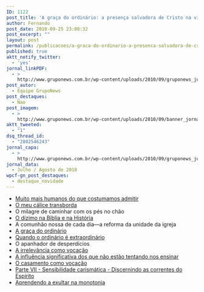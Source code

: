 ```yaml
---
ID: 1122
post_title: 'A graça do ordinário: a presença salvadora de Cristo na vida comum'
author: Fernando
post_date: 2010-09-25 23:08:32
post_excerpt: ""
layout: post
permalink: /publicacoes/a-graca-do-ordinario-a-presenca-salvadora-de-cristo-na-vida-comum
published: true
aktt_notify_twitter:
  - 'yes'
jornal_linkPDF:
  - >
    http://www.gruponews.com.br/wp-content/uploads/2010/09/gruponews_julho-agosto_2010-final-site.pdf
post_autor:
  - Equipe GrupoNews
post_destaques:
  - Nao
post_imagem:
  - >
    http://www.gruponews.com.br/wp-content/uploads/2010/09/banner_jornalagosto.jpg
aktt_tweeted:
  - "1"
dsq_thread_id:
  - "2802546243"
jornal_capa:
  - >
    http://www.gruponews.com.br/wp-content/uploads/2010/09/gruponews_julho-agosto_2010-capa.jpg
jornal_data:
  - Julho / Agosto de 2010
wpcf-gn_post_destaques:
  - destaque_novidade
---
```

<ul>
<li><a href="http://www.gruponews.com.br/2010/07/muito-mais-humanos-do-que-costumamos-admitir.html">Muito mais humanos do que costumamos admitir</a></li>
<li><a href="http://www.gruponews.com.br/2010/07/o-meu-calice-transborda.html">O meu cálice transborda</a></li>
<li>O milagre de caminhar com os pés no chão</li>
<li><a href="http://www.gruponews.com.br/2010/07/o-dizimo-na-biblia-e-na-historia.html">O dízimo na Bíblia e na História</a></li>
<li>A comunhão nossa de cada dia—a reforma da unidade da igreja</li>
<li><a href="http://www.gruponews.com.br/2010/07/a-graca-do-ordinario.html">A graça do ordinário</a></li>
<li><a href="http://www.gruponews.com.br/2010/07/quando-o-ordinario-e-extraordinario.html">Quando o ordinário é extraordinário</a></li>
<li>O apanhador de desperdícios</li>
<li><a href="http://www.gruponews.com.br/2010/07/a-irrelevancia-como-vocacao.html">A irrelevância como vocação</a></li>
<li><a href="http://www.gruponews.com.br/2010/07/a-influencia-significativa-dos-que-nao-estao-tentando-nos-ensinar.html">A influência significativa dos que não estão tentando nos ensinar</a></li>
<li><a href="http://www.gruponews.com.br/2010/07/o-casamento-como-vocacao.html">O casamento como vocação</a></li>
<li><a href="http://www.gruponews.com.br/2010/07/sensibilidade-carismatica-discernindo-as-correntes-do-espirito.html">Parte VII - Sensibilidade carismática - Discernindo as correntes do Espírito</a></li>
<li><a href="http://www.gruponews.com.br/2010/07/aprendendo-a-exultar-na-monotonia.html">Aprendendo a exultar na monotonia</a></li>
</ul>
